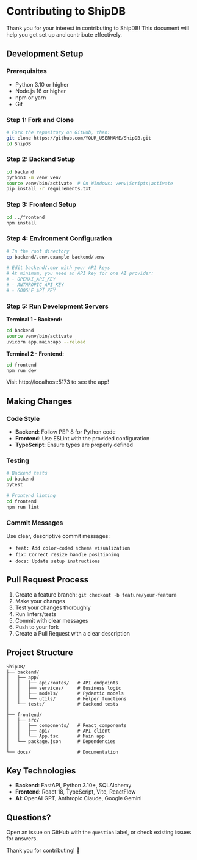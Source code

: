 # Contributing to ShipDB

Thank you for your interest in contributing to ShipDB! This document will help you get set up and contribute effectively.

## Development Setup

### Prerequisites

- Python 3.10 or higher
- Node.js 16 or higher
- npm or yarn
- Git

### Step 1: Fork and Clone

```bash
# Fork the repository on GitHub, then:
git clone https://github.com/YOUR_USERNAME/ShipDB.git
cd ShipDB
```

### Step 2: Backend Setup

```bash
cd backend
python3 -m venv venv
source venv/bin/activate  # On Windows: venv\Scripts\activate
pip install -r requirements.txt
```

### Step 3: Frontend Setup

```bash
cd ../frontend
npm install
```

### Step 4: Environment Configuration

```bash
# In the root directory
cp backend/.env.example backend/.env

# Edit backend/.env with your API keys
# At minimum, you need an API key for one AI provider:
# - OPENAI_API_KEY
# - ANTHROPIC_API_KEY  
# - GOOGLE_API_KEY
```

### Step 5: Run Development Servers

**Terminal 1 - Backend:**
```bash
cd backend
source venv/bin/activate
uvicorn app.main:app --reload
```

**Terminal 2 - Frontend:**
```bash
cd frontend
npm run dev
```

Visit http://localhost:5173 to see the app!

## Making Changes

### Code Style

- **Backend**: Follow PEP 8 for Python code
- **Frontend**: Use ESLint with the provided configuration
- **TypeScript**: Ensure types are properly defined

### Testing

```bash
# Backend tests
cd backend
pytest

# Frontend linting
cd frontend
npm run lint
```

### Commit Messages

Use clear, descriptive commit messages:
- `feat: Add color-coded schema visualization`
- `fix: Correct resize handle positioning`
- `docs: Update setup instructions`

## Pull Request Process

1. Create a feature branch: `git checkout -b feature/your-feature`
2. Make your changes
3. Test your changes thoroughly
4. Run linters/tests
5. Commit with clear messages
6. Push to your fork
7. Create a Pull Request with a clear description

## Project Structure

```
ShipDB/
├── backend/
│   ├── app/
│   │   ├── api/routes/   # API endpoints
│   │   ├── services/     # Business logic
│   │   ├── models/       # Pydantic models
│   │   └── utils/        # Helper functions
│   └── tests/            # Backend tests
│
├── frontend/
│   ├── src/
│   │   ├── components/   # React components
│   │   ├── api/          # API client
│   │   └── App.tsx       # Main app
│   └── package.json      # Dependencies
│
└── docs/                 # Documentation
```

## Key Technologies

- **Backend**: FastAPI, Python 3.10+, SQLAlchemy
- **Frontend**: React 18, TypeScript, Vite, ReactFlow
- **AI**: OpenAI GPT, Anthropic Claude, Google Gemini

## Questions?

Open an issue on GitHub with the `question` label, or check existing issues for answers.

Thank you for contributing! 🚀
